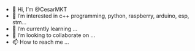 - 👋 Hi, I’m @CesarMKT
- 👀 I’m interested in c++ programming, python, raspberry, arduino, esp, stm...
- 🌱 I’m currently learning ...
- 💞️ I’m looking to collaborate on ...
- 📫 How to reach me ...

<!---
CesarMKT/CesarMKT is a ✨ special ✨ repository because its `README.md` (this file) appears on your GitHub profile.
You can click the Preview link to take a look at your changes.
--->
